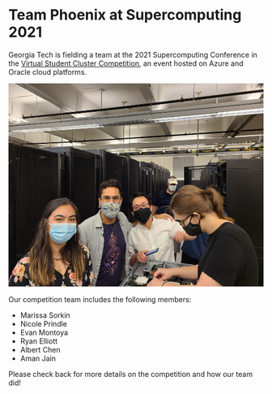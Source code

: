 # Team Phoenix at Supercomputing 2021

Georgia Tech is fielding a team at the 2021 Supercomputing Conference in the [Virtual Student Cluster Competition](https://sc21.supercomputing.org/program/studentssc/student-cluster-competition/), an event hosted on Azure and Oracle cloud platforms. 

<p class="aligncenter">
    <img alt="2021 Team Phoenix" width="600" height="400" src="docs/img/scc21_team_phoenix_oct_2021.jpg">
</p>

Our competition team includes the following members:
*	Marissa Sorkin
*	Nicole Prindle
*	Evan Montoya
*	Ryan Elliott
*	Albert Chen
*	Aman Jain

Please check back for more details on the competition and how our team did!
